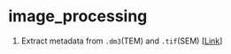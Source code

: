# image_processing  

1. Extract metadata from `.dm3`(TEM) and `.tif`(SEM) [[Link](https://github.com/jehyunlee/image_processing/blob/master/meta2jpg/dm3_to_metajpg_190625.md)]
